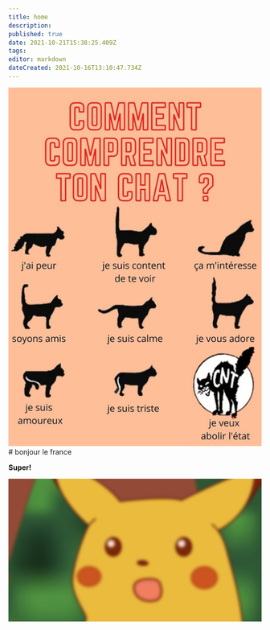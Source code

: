 ```yaml
---
title: home
description: 
published: true
date: 2021-10-21T15:38:25.409Z
tags: 
editor: markdown
dateCreated: 2021-10-16T13:10:47.734Z
---
```


![744318dea37c6857.png](/744318dea37c6857.png)# bonjour le france

**Super!**

![fff4e8e9f35e10ea.png](/fff4e8e9f35e10ea.png)